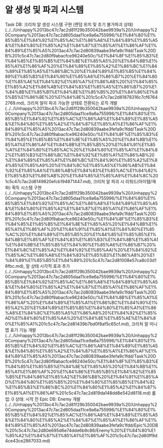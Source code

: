 # 알 생성 및 파괴 시스템

Task DB: 크리처 알 생성 시스템 구현 (랜덤 위치 및 초기 불가파괴 상태) (../../Unhappy%2013bc47c7ac2d81f29b350042bae9939a%20/Unhappy%20Company%2013ac47c7ac2d805daa11ce9a6a755996/%E1%84%80%E1%85%B5%E1%84%92%E1%85%AC%E1%86%A8%E1%84%89%E1%85%A5&%E1%84%80%E1%85%A2%E1%84%87%E1%85%A1%E1%86%AF%E1%84%89%E1%85%A5%2013ac47c7ac2d80839aabe3fefa9c1fdd/Task%20DB%201c5c47c7ac2d80f9abacfce96240e50c/%E1%84%8F%E1%85%B3%E1%84%85%E1%85%B5%E1%84%8E%E1%85%A5%20%E1%84%8B%E1%85%A1%E1%86%AF%20%E1%84%89%E1%85%A2%E1%86%BC%E1%84%89%E1%85%A5%E1%86%BC%20%E1%84%89%E1%85%B5%E1%84%89%E1%85%B3%E1%84%90%E1%85%A6%E1%86%B7%20%E1%84%80%E1%85%AE%E1%84%92%E1%85%A7%E1%86%AB%20(%E1%84%85%E1%85%A2%E1%86%AB%E1%84%83%E1%85%A5%E1%86%B7%20%E1%84%8B%E1%85%B1%E1%84%8E%E1%85%B5%20%E1%84%86%E1%85%B5%E1%86%BE%20%E1%84%8E%201c5c47c7ac2d81878316c7cf67642769.md), 크리처 알이 파괴 가능한 상태로 전환되는 로직 개발 (../../Unhappy%2013bc47c7ac2d81f29b350042bae9939a%20/Unhappy%20Company%2013ac47c7ac2d805daa11ce9a6a755996/%E1%84%80%E1%85%B5%E1%84%92%E1%85%AC%E1%86%A8%E1%84%89%E1%85%A5&%E1%84%80%E1%85%A2%E1%84%87%E1%85%A1%E1%86%AF%E1%84%89%E1%85%A5%2013ac47c7ac2d80839aabe3fefa9c1fdd/Task%20DB%201c5c47c7ac2d80f9abacfce96240e50c/%E1%84%8F%E1%85%B3%E1%84%85%E1%85%B5%E1%84%8E%E1%85%A5%20%E1%84%8B%E1%85%A1%E1%86%AF%E1%84%8B%E1%85%B5%20%E1%84%91%E1%85%A1%E1%84%80%E1%85%AC%20%E1%84%80%E1%85%A1%E1%84%82%E1%85%B3%E1%86%BC%E1%84%92%E1%85%A1%E1%86%AB%20%E1%84%89%E1%85%A1%E1%86%BC%E1%84%90%E1%85%A2%E1%84%85%E1%85%A9%20%E1%84%8C%E1%85%A5%E1%86%AB%E1%84%92%E1%85%AA%E1%86%AB%E1%84%83%E1%85%AC%E1%84%82%E1%85%B3%E1%86%AB%20%E1%84%85%E1%85%A9%E1%84%8C%201c5c47c7ac2d8149820efcb194871447.md), 크리처 알 파괴 시 리워드(아이템/재화) 획득 시스템 구현 (../../Unhappy%2013bc47c7ac2d81f29b350042bae9939a%20/Unhappy%20Company%2013ac47c7ac2d805daa11ce9a6a755996/%E1%84%80%E1%85%B5%E1%84%92%E1%85%AC%E1%86%A8%E1%84%89%E1%85%A5&%E1%84%80%E1%85%A2%E1%84%87%E1%85%A1%E1%86%AF%E1%84%89%E1%85%A5%2013ac47c7ac2d80839aabe3fefa9c1fdd/Task%20DB%201c5c47c7ac2d80f9abacfce96240e50c/%E1%84%8F%E1%85%B3%E1%84%85%E1%85%B5%E1%84%8E%E1%85%A5%20%E1%84%8B%E1%85%A1%E1%86%AF%20%E1%84%91%E1%85%A1%E1%84%80%E1%85%AC%20%E1%84%89%E1%85%B5%20%E1%84%85%E1%85%B5%E1%84%8B%E1%85%AF%E1%84%83%E1%85%B3(%E1%84%8B%E1%85%A1%E1%84%8B%E1%85%B5%E1%84%90%E1%85%A6%E1%86%B7%20%E1%84%8C%E1%85%A2%E1%84%92%E1%85%AA)%20%E1%84%92%E1%85%AC%E1%86%A8%E1%84%83%E1%85%B3%E1%86%A8%20%E1%84%89%E1%85%B5%E1%84%89%201c5c47c7ac2d81008e57ca8c03d18fbc.md), 알 상태 시각적 효과 추가 (../../Unhappy%2013bc47c7ac2d81f29b350042bae9939a%20/Unhappy%20Company%2013ac47c7ac2d805daa11ce9a6a755996/%E1%84%80%E1%85%B5%E1%84%92%E1%85%AC%E1%86%A8%E1%84%89%E1%85%A5&%E1%84%80%E1%85%A2%E1%84%87%E1%85%A1%E1%86%AF%E1%84%89%E1%85%A5%2013ac47c7ac2d80839aabe3fefa9c1fdd/Task%20DB%201c5c47c7ac2d80f9abacfce96240e50c/%E1%84%8B%E1%85%A1%E1%86%AF%20%E1%84%89%E1%85%A1%E1%86%BC%E1%84%90%E1%85%A2%20%E1%84%89%E1%85%B5%E1%84%80%E1%85%A1%E1%86%A8%E1%84%8C%E1%85%A5%E1%86%A8%20%E1%84%92%E1%85%AD%E1%84%80%E1%85%AA%20%E1%84%8E%E1%85%AE%E1%84%80%E1%85%A1%201c5c47c7ac2d81439b7bd0f8af5c65cf.md), 크리처 알 미니맵 표기 기능 개발 (../../Unhappy%2013bc47c7ac2d81f29b350042bae9939a%20/Unhappy%20Company%2013ac47c7ac2d805daa11ce9a6a755996/%E1%84%80%E1%85%B5%E1%84%92%E1%85%AC%E1%86%A8%E1%84%89%E1%85%A5&%E1%84%80%E1%85%A2%E1%84%87%E1%85%A1%E1%86%AF%E1%84%89%E1%85%A5%2013ac47c7ac2d80839aabe3fefa9c1fdd/Task%20DB%201c5c47c7ac2d80f9abacfce96240e50c/%E1%84%8F%E1%85%B3%E1%84%85%E1%85%B5%E1%84%8E%E1%85%A5%20%E1%84%8B%E1%85%A1%E1%86%AF%20%E1%84%86%E1%85%B5%E1%84%82%E1%85%B5%E1%84%86%E1%85%A2%E1%86%B8%20%E1%84%91%E1%85%AD%E1%84%80%E1%85%B5%20%E1%84%80%E1%85%B5%E1%84%82%E1%85%B3%E1%86%BC%20%E1%84%80%E1%85%A2%E1%84%87%E1%85%A1%E1%86%AF%201c5c47c7ac2d819da148dd8e542d8118.md)
롤업: 0
상태: 시작 전
Epic DB: Enemy 개발 (../../Unhappy%2013bc47c7ac2d81f29b350042bae9939a%20/Unhappy%20Company%2013ac47c7ac2d805daa11ce9a6a755996/%E1%84%80%E1%85%B5%E1%84%92%E1%85%AC%E1%86%A8%E1%84%89%E1%85%A5&%E1%84%80%E1%85%A2%E1%84%87%E1%85%A1%E1%86%AF%E1%84%89%E1%85%A5%2013ac47c7ac2d80839aabe3fefa9c1fdd/Epic%20DB%201c5c47c7ac2d80e695d6e74dde6b9c86/Enemy%20%E1%84%80%E1%85%A2%E1%84%87%E1%85%A1%E1%86%AF%201c5c47c7ac2d80ff9d4ce43ce2867033.md)